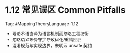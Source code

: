 # 1.12 常见误区 Common Pitfalls

Tag: #MappingTheoryLanguage-1.12

- 理论术语直译为语言机制而忽略工程权衡
- 忽略语义等价守护导致优化/重构回归
- 混淆规范与实现边界，未明示 unsafe 契约
